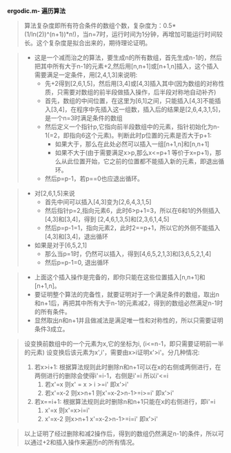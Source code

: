 **ergodic.m- 遍历算法**
>  算法复杂度即所有符合条件的数组个数，复杂度为：0.5*(1/ln(2))^(n+1))\*n!)，当n=7时，运行时间为1分钟，再增加可能运行时间较长。这个复杂度是拟合出来的，期待理论证明。

> - 这是一个减而治之的算法，要生成n的所有数组，首先生成n-1的，然后把其中所有大于n-1的元素+2,然后用[n,n+1]或[n+1,n]插入，这个插入需要满足一定条件，用[2,4,1,3]来说明:
>   - 先+2得到[2,6,1,5]，然后用[3,4]或[4,3]插入其中(因为数组的对称性质，只需要对数组的前半段做插入操作，后半段对称地自动补齐)
>   - 首先，数组的中间位置，在这里为[6,1]之间，只能插入[4,3]不能插入[3,4]，在程序中先插入这一组数，插入后的结果是[2,6,4,3,1,5]，是一个n=3时满足条件的数组
>   - 然后定义一个指针p,它指向前半段数组中的元素，指针初始化为n-1(=2，即指向6这个元素)。判断此时p位置的元素是否大于p+1:
>     - 如果大于，那么在此处必然可以插入一组[n+1,n]和[n,n+1]
>     - 如果不大于(由于需要满足x>p,那么x<=p+1 等价于x=p+1)，那么从此位置开始，它之前的位置都不能插入新的元素，即退出循环。
>   - 然后p=p-1，若p==0也应退出循环。

> - 对[2,6,1,5]来说
>   - 首先中间可以插入[4,3]变为[2,6,4,3,1,5]
>   - 然后指针p=2,指向元素6，此时6>p+1=3，所以在6和1的外侧插入[4,3]和[3,4]，得到
[2,4,6,1,3,5]和[2,3,6,1,4,5]
>   - 然后p=p-1=1，指向元素2，此时2==p+1，所以它的外侧不能插入[4,3]和[3,4]，退出循环
> - 如果是对于[6,5,2,1]
>   - 那么当p=1时，仍然可以插入，得到[4,6,5,2,1,3]和[3,6,5,2,1,4]
>   - 然后p=p-1=0, 退出循环

> - 上面这个插入操作是完备的，即你只能在这些位置插入[n,n+1]和[n+1,n]。
> - 要证明整个算法的完备性，就要证明对于一个满足条件的数组，取出n和n+1后，再把其中所有大于n-1的元素减2，得到的数组必然满足n-1时的所有条件。
> - 显然取出n和n+1并且做减法是满足唯一性和对称性的，所以只需要证明条件3成立。

> 设变换前数组中的一个元素为x,它的坐标为i, (i<=n-1，即只需要证明前一半的元素)
设变换后该元素为x',i'，需要由x>i证明x'>i'。分几种情况:
  > 1. 若x>i+1:
   根据算法规则此时删除n和n+1可以在x的右侧或两侧进行，在两侧进行的删除会使得i'=i-1，右侧是i'=i
   所以i'<=i
  >    1. 若x'=x 
        则x' = x > i  >=i' 即x'>i'
  >    2. 若x'=x-2
        则x>n+1
        则x'=x-2>n-1>=i>=i' 即x'>i' 
  > 2. 若x==i+1:
   根据算法规则此时删除n和n+1只能在x的右侧进行，即i'=i
  >    1. x'=x
        则x'=x>i=i'
  >    2. x'=x-2
        则x>n+1
        x'=x-2>n-1>=i=i' 即x'>i'

> 以上证明了经过删除和减2操作后，得到的数组仍然满足n-1的条件，所以可以通过+2和插入操作来遍历n的所有情况。
